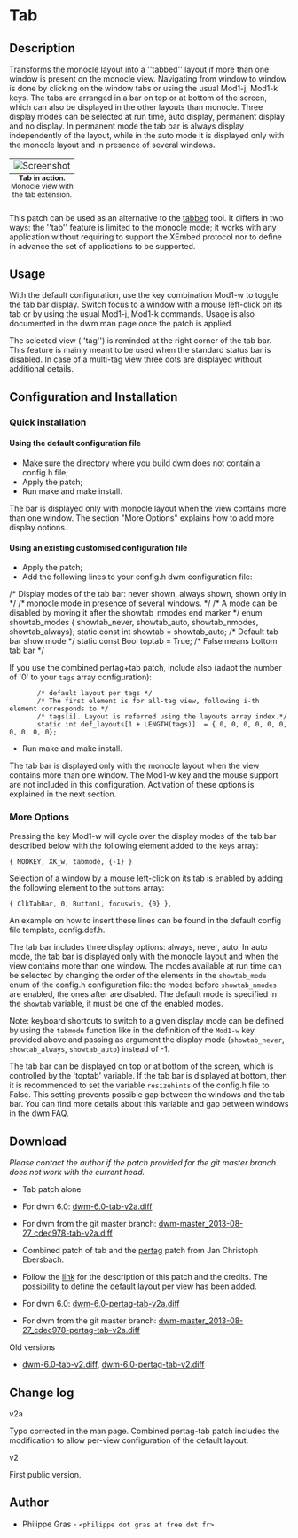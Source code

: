Tab
===

Description
-----------

Transforms the monocle layout into a ''tabbed'' layout if more than one window
is present on the monocle view.  Navigating from window to window is done by
clicking on the window tabs or using the usual Mod1-j, Mod1-k keys. The tabs are
arranged in a bar on top or at bottom of the screen, which can also be displayed
in the other layouts than monocle.  Three display modes can be selected at run
time, auto display, permanent display and no display. In permanent mode the tab
bar is always display independently of the layout, while in the auto mode it is
displayed only with the monocle layout and in presence of several windows.

<center>
<table>
<caption align="bottom" style="font-size: 80%;"><b>Tab in action.</b> Monocle view with the tab extension.</caption>
<tr><td><img alt="Screenshot" src="http://philippe.gras.free.fr/img/tab-screenshot-1.png"></td></tr>
</table>
</center>

<!--![Screen shot](http://philippe.gras.free.fr/img/tab-screenshot-1.png "") -->

This patch can be used as an alternative to the
[tabbed](http://tools.suckless.org/tabbed/) tool. It differs in two ways: the
''tab'' feature is limited to the monocle mode; it works with any application
without requiring to support the XEmbed protocol nor to define in advance the
set of applications to be supported.

Usage
-----

With the default configuration, use the key combination Mod1-w to toggle the tab
bar display. Switch focus to a window with a mouse left-click on its tab or by
using the usual Mod1-j, Mod1-k commands. Usage is also documented in the dwm man
page once the patch is applied.

The selected view (''tag'') is reminded at the right corner of the tab bar. This
feature is mainly meant to be used when the standard status bar is disabled. In
case of a multi-tag view three dots are displayed without additional details.

Configuration and Installation
------------------------------

### Quick installation

#### Using the default configuration file

* Make sure the directory where you build dwm does not contain a config.h file;
* Apply the patch;
* Run make and make install.

The bar is displayed only with monocle layout when the view contains more than
one window. The section "More Options" explains how to add more display options.

#### Using an existing customised configuration file

<ul>
<li>Apply the patch;
<li>Add the following lines to your config.h dwm configuration file:
</ul>
	       /*   Display modes of the tab bar: never shown, always shown, shown only in  */
	       /*   monocle mode in presence of several windows.                            */
	       /*   A mode can be disabled by moving it after the showtab_nmodes end marker */
	       enum showtab_modes { showtab_never, showtab_auto, showtab_nmodes, showtab_always};
	       static const int showtab            = showtab_auto; /* Default tab bar show mode  */
	       static const Bool toptab            = True;         /* False means bottom tab bar */

If you use the combined pertag+tab patch, include also (adapt the number of '0' to your `tags` array configuration):

	       /* default layout per tags */
	       /* The first element is for all-tag view, following i-th element corresponds to */
	       /* tags[i]. Layout is referred using the layouts array index.*/
	       static int def_layouts[1 + LENGTH(tags)]  = { 0, 0, 0, 0, 0, 0, 0, 0, 0, 0};
<ul>
<li>Run make and make install.
</ul>

The tab bar is displayed only with the monocle layout when the view contains
more than one window. The Mod1-w key and the mouse support are not included in
this configuration. Activation of these options is explained in the next
section.

### More Options

Pressing the key Mod1-w will cycle over the display modes of the tab bar described below with
the following element added to the `keys` array:

	{ MODKEY, XK_w, tabmode, {-1} }

Selection of a window by a mouse left-click on its tab is enabled by adding the
following element to the `buttons` array:

	{ ClkTabBar, 0, Button1, focuswin, {0} },

An example on how to insert these lines can be found in the default config file
template, config.def.h.

The tab bar includes three display options: always, never, auto. In auto mode,
the tab bar is displayed only with the monocle layout and when the view contains
more than one window. The modes available at run time can be selected by
changing the order of the elements in the `showtab_mode` enum of the config.h
configuration file: the modes before `showtab_nmodes` are enabled, the ones
after are disabled. The default mode is specified in the `showtab` variable, it
must be one of the enabled modes.

Note: keyboard shortcuts to switch to a given display mode can be defined by
using the `tabmode` function like in the definition of the `Mod1-w`
key provided above and passing as argument the display mode
(`showtab_never`, `showtab_always`,
`showtab_auto`) instead of -1.

The tab bar can be displayed on top or at bottom of the screen, which is
controlled by the 'toptab' variable. If the tab bar is displayed at bottom, then
it is recommended to set the variable `resizehints` of the config.h file to
False. This setting prevents possible gap between the windows and the tab bar.
You can find more details about this variable and gap between windows in the
dwm FAQ.

Download
--------

<i>Please contact the author if the patch provided for the git master branch does not work with the current head.</i>

 * Tab patch alone
  * For dwm 6.0: [dwm-6.0-tab-v2a.diff](dwm-6.0-tab-v2a.diff)
  * For dwm from the git master branch: [dwm-master\_2013-08-27\_cdec978-tab-v2a.diff](dwm-master_2013-08-27_cdec978-tab-v2a.diff)

 * Combined patch of tab and the [pertag](pertag) patch from Jan Christoph Ebersbach. 
  * Follow the [link](pertag) for the description of this patch and the credits. The possibility to define the default layout per view has been added.
  * For dwm 6.0: [dwm-6.0-pertag-tab-v2a.diff](dwm-6.0-pertag-tab-v2a.diff)
  * For dwm from the git master branch: [dwm-master\_2013-08-27\_cdec978-pertag-tab-v2a.diff](dwm-master_2013-08-27_cdec978-pertag-tab-v2a.diff)

Old versions

 * [dwm-6.0-tab-v2.diff](historical/dwm-6.0-tab-v2.diff), [dwm-6.0-pertag-tab-v2.diff](historical/dwm-6.0-pertag-tab-v2.diff)

Change log
----------

<dl>
 <dt>v2a </dt><dl>Typo corrected in the man page. Combined pertag-tab patch includes the modification to allow per-view configuration of the default layout.</dl>
 <dt>v2  </dt><dl>First public version.</dl>
</dl>

Author
------
 * Philippe Gras - `<philippe dot gras at free dot fr>`

